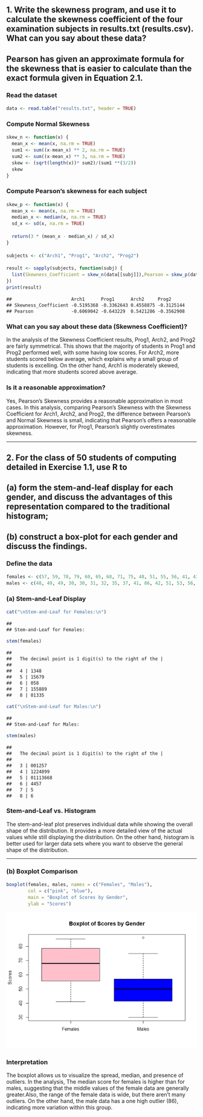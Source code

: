 ## 1. Write the skewness program, and use it to calculate the skewness coefficient of the four examination subjects in results.txt (results.csv). What can you say about these data?

## Pearson has given an approximate formula for the skewness that is easier to calculate than the exact formula given in Equation 2.1.

### Read the dataset

``` r
data <- read.table("results.txt", header = TRUE)
```

### Compute Normal Skewness

``` r
skew_n <- function(x) {
  mean_x <- mean(x, na.rm = TRUE)  
  sum1 <- sum((x-mean_x) ** 2, na.rm = TRUE)
  sum2 <- sum((x-mean_x) ** 3, na.rm = TRUE)
  skew <- (sqrt(length(x))* sum2)/(sum1 **(3/2))
  skew
}
```

### Compute Pearson’s skewness for each subject

``` r
skew_p <- function(x) {
  mean_x <- mean(x, na.rm = TRUE)
  median_x <- median(x, na.rm = TRUE)
  sd_x <- sd(x, na.rm = TRUE)
  
  return(3 * (mean_x - median_x) / sd_x)
}

subjects <- c("Arch1", "Prog1", "Arch2", "Prog2")

result <- sapply(subjects, function(subj) {
  list(Skewness_Coefficient = skew_n(data[[subj]]),Pearson = skew_p(data[[subj]]))
})
print(result)
```

    ##                      Arch1      Prog1      Arch2     Prog2     
    ## Skewness_Coefficient -0.5195368 -0.3362643 0.4558875 -0.3125144
    ## Pearson              -0.6069042 -0.643229  0.5421286 -0.3562908

### What can you say about these data (Skewness Coefficient)?

In the analysis of the Skewness Coefficient results, Prog1, Arch2, and
Prog2 are fairly symmetrical. This shows that the majority of students
in Prog1 and Prog2 performed well, with some having low scores. For
Arch2, more students scored below average, which explains why a small
group of students is excelling. On the other hand, Arch1 is moderately
skewed, indicating that more students scored above average.

### Is it a reasonable approximation?

Yes, Pearson’s Skewness provides a reasonable approximation in most
cases. In this analysis, comparing Pearson’s Skewness with the Skewness
Coefficient for Arch1, Arch2, and Prog2, the difference between
Pearson’s and Normal Skewness is small, indicating that Pearson’s offers
a reasonable approximation. However, for Prog1, Pearson’s slightly
overestimates skewness.

------------------------------------------------------------------------

## 2. For the class of 50 students of computing detailed in Exercise 1.1, use R to

## (a) form the stem-and-leaf display for each gender, and discuss the advantages of this representation compared to the traditional histogram;

## (b) construct a box-plot for each gender and discuss the findings.

### Define the data

``` r
females <- c(57, 59, 78, 79, 60, 65, 68, 71, 75, 48, 51, 55, 56, 41, 43, 44, 75, 78, 80, 81, 83, 83, 85)
males <- c(48, 49, 49, 30, 30, 31, 32, 35, 37, 41, 86, 42, 51, 53, 56, 42, 44, 50, 51, 65, 67, 51, 56, 58, 64, 64, 75)
```

### (a) Stem-and-Leaf Display

``` r
cat("\nStem-and-Leaf for Females:\n")
```

    ## 
    ## Stem-and-Leaf for Females:

``` r
stem(females)
```

    ## 
    ##   The decimal point is 1 digit(s) to the right of the |
    ## 
    ##   4 | 1348
    ##   5 | 15679
    ##   6 | 058
    ##   7 | 155889
    ##   8 | 01335

``` r
cat("\nStem-and-Leaf for Males:\n")
```

    ## 
    ## Stem-and-Leaf for Males:

``` r
stem(males)
```

    ## 
    ##   The decimal point is 1 digit(s) to the right of the |
    ## 
    ##   3 | 001257
    ##   4 | 1224899
    ##   5 | 01113668
    ##   6 | 4457
    ##   7 | 5
    ##   8 | 6

### Stem-and-Leaf vs. Histogram

The stem-and-leaf plot preserves individual data while showing the
overall shape of the distribution. It provides a more detailed view of
the actual values while still displaying the distribution. On the other
hand, histogram is better used for larger data sets where you want to
observe the general shape of the distribution.

------------------------------------------------------------------------

### (b) Boxplot Comparison

``` r
boxplot(females, males, names = c("Females", "Males"), 
        col = c("pink", "blue"), 
        main = "Boxplot of Scores by Gender", 
        ylab = "Scores")
```

![](SEC_1-FA1_GROUP_6-DELA-ROSA,-R_files/figure-markdown_github/unnamed-chunk-6-1.png)

### Interpretation

The boxplot allows us to visualize the spread, median, and presence of
outliers. In the analysis, The median score for females is higher than
for males, suggesting that the middle values of the female data are
generally greater.Also, the range of the female data is wide, but there
aren’t many outliers. On the other hand, the male data has a one high
outlier (86), indicating more variation within this group.
